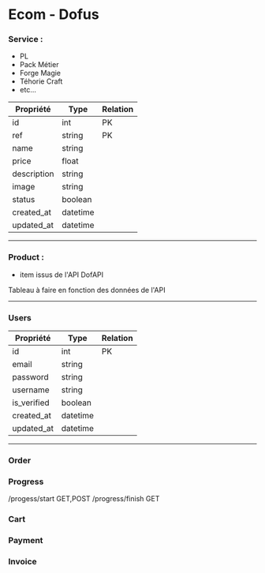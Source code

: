 # Ecom - Dofus



### Service :

- PL
- Pack Métier
- Forge Magie
- Téhorie Craft
- etc...

| Propriété | Type | Relation |
| --- | --- | --- |
| id | int | PK |
| ref | string | PK |
| name | string | |
| price | float | |
| description | string | |
| image | string | |
| status | boolean | |
| created_at | datetime | |
| updated_at | datetime | |

---

### Product :

- item issus de l'API DofAPI

Tableau à faire en fonction des données de l'API

---

### Users

| Propriété | Type | Relation |
| --- | --- | --- |
| id | int | PK |
| email | string | |
| password | string | |
| username | string | |
| is_verified | boolean | |
| created_at | datetime | |
| updated_at | datetime | |

---

### Order


### Progress

/progess/start GET,POST
/progress/finish GET

### Cart


### Payment


### Invoice